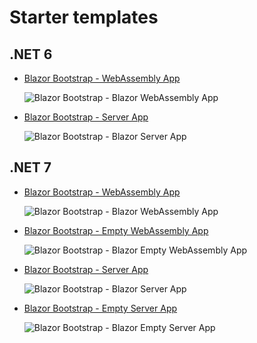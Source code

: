 # Starter templates

## .NET 6

- [Blazor Bootstrap - WebAssembly App](https://github.com/vikramlearning/blazorbootstrap-starter-templates/tree/master/src/BlazorBootstrap.Templates.Starter/NET6.BlazorWebAssemblyApp)

  <img src="https://i.imgur.com/aRV3rJm.png" alt="Blazor Bootstrap - Blazor WebAssembly App" />

- [Blazor Bootstrap - Server App](https://github.com/vikramlearning/blazorbootstrap-starter-templates/tree/master/src/BlazorBootstrap.Templates.Starter/NET6.BlazorServerApp)

  <img src="https://i.imgur.com/BfgYeNd.png" alt="Blazor Bootstrap - Blazor Server App" />

## .NET 7

- [Blazor Bootstrap - WebAssembly App](https://github.com/vikramlearning/blazorbootstrap-starter-templates/tree/master/src/BlazorBootstrap.Templates.Starter/NET7.BlazorWebAssemblyApp)

  <img src="https://i.imgur.com/4P8u0HR.png" alt="Blazor Bootstrap - Blazor WebAssembly App" />

- [Blazor Bootstrap - Empty WebAssembly App](https://github.com/vikramlearning/blazorbootstrap-starter-templates/tree/master/src/BlazorBootstrap.Templates.Starter/NET7.BlazorWebAssemblyAppEmpty)

  <img src="https://i.imgur.com/CBEoZ6P.png" alt="Blazor Bootstrap - Blazor Empty WebAssembly App" />

- [Blazor Bootstrap - Server App](https://github.com/vikramlearning/blazorbootstrap-starter-templates/tree/master/src/BlazorBootstrap.Templates.Starter/NET7.BlazorServerApp)

  <img src="https://i.imgur.com/7vipHB1.png" alt="Blazor Bootstrap - Blazor Server App" />

- [Blazor Bootstrap - Empty Server App](https://github.com/vikramlearning/blazorbootstrap-starter-templates/tree/master/src/BlazorBootstrap.Templates.Starter/NET7.BlazorServerAppEmpty)

  <img src="https://i.imgur.com/rw13bZr.png" alt="Blazor Bootstrap - Blazor Empty Server App" />
